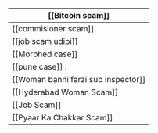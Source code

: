 


| [[Bitcoin scam]]                                  |
| ------------------------------------------------- |
| [[commisioner scam]]                              |
| [[job scam udipi]]                                |
| [[Morphed case]]                                  |
| [[pune case]]                                   . |
| [[Woman banni  farzi sub inspector]]              |
| [[Hyderabad Woman Scam]]                          |
| [[Job Scam]]                                      |
| [[Pyaar Ka Chakkar Scam]]                         |



